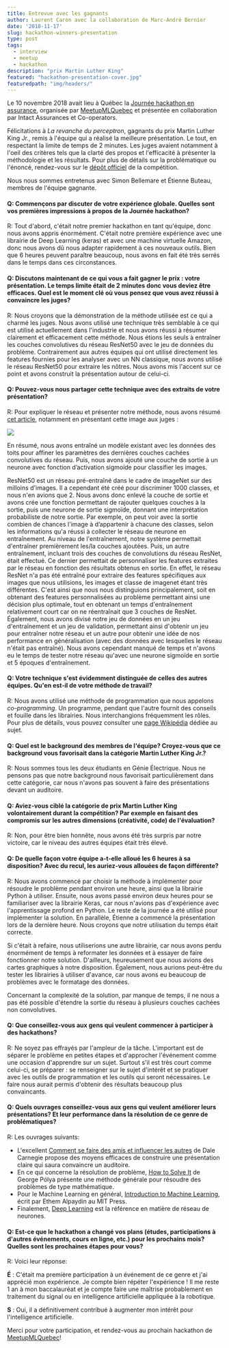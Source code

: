 ```yaml
---
title: Entrevue avec les gagnants
author: Laurent Caron avec la collaboration de Marc-André Bernier
date: '2018-11-17'
slug: hackathon-winners-presentation
type: post
tags:
  - interview
  - meetup
  - hackathon
description: "prix Martin Luther King"
featured: "hackathon-presentation-cover.jpg"
featuredpath: "img/headers/"
---
```


Le 10 novembre 2018 avait lieu à Québec la [Journée hackathon en assurance](https://www.facebook.com/events/185652975580020/), organisée par [MeetupMLQuebec](https://www.facebook.com/MeetupMLQuebec) et présentée en collaboration par Intact Assurances et Co-operators.

Félicitations à *La revanche du perceptron*, gagnants du prix Martin Luther King Jr., remis à l'équipe qui a réalisé la meilleure présentation. Le tout, en respectant la limite de temps de 2 minutes. Les juges avaient notamment à l'oeil des critères tels que la clarté des propos et l'efficacité à présenter la méthodologie et les résultats. Pour plus de détails sur la problématique ou l'énoncé, rendez-vous sur le [dépôt officiel](https://github.com/dot-layer/meetup-ML-assurance-hackathon) de la compétition.

Nous nous sommes entretenus avec Simon Bellemare et Étienne Buteau, membres de l'équipe gagnante.

#### Q: Commençons par discuter de votre expérience globale. Quelles sont vos premières impressions à propos de la Journée hackathon?

R: Tout d'abord, c'était notre premier hackathon en tant qu'équipe, donc nous avons appris énormément. C'était notre première expérience avec une librairie de Deep Learning (keras) et avec une machine virtuelle Amazon, donc nous avons dû nous adapter rapidement à ces nouveaux outils. Bien que 6 heures peuvent paraître beaucoup, nous avons en fait été très serrés dans le temps dans ces circonstances.

#### Q: Discutons maintenant de ce qui vous a fait gagner le prix : votre présentation. Le temps limite était de 2 minutes donc vous deviez être efficaces. Quel est le moment clé où vous pensez que vous avez réussi à convaincre les juges?

R: Nous croyons que la démonstration de la méthode utilisée est ce qui a charmé les juges. Nous avons utilisé une technique très semblable à ce qui est utilisé actuellement dans l'industrie et nous avons réussi à résumer clairement et efficacement cette méthode. Nous étions les seuls à entraîner les couches convolutives du réseau ResNet50 avec le jeu de données du problème. Contrairement aux autres équipes qui ont utilisé directement les features fournies pour les analyser avec un NN classique, nous avons utilisé le réseau ResNet50 pour extraire les nôtres. Nous avons mis l'accent sur ce point et avons construit la présentation autour de celui-ci.

#### Q: Pouvez-vous nous partager cette technique avec des extraits de votre présentation?

R: Pour expliquer le réseau et présenter notre méthode, nous avons résumé [cet article](https://www.groundai.com/media/arxiv_projects/23387/), notamment en présentant cette image aux juges  :

![](https://www.groundai.com/media/arxiv_projects/23387/res50.svg)

En résumé, nous avons entraîné un modèle existant avec les données des toits pour affiner les paramètres des dernières couches cachées convolutives du réseau. Puis, nous avons ajouté une couche de sortie à un neurone avec fonction d’activation sigmoïde pour classifier les images.

ResNet50 est un réseau pré-entraîné dans le cadre de imageNet sur des milloins d'images.  Il a cependant été créé pour discriminer 1000 classes, et nous n'en avions que 2.  Nous avons donc enlevé la couche de sortie 
et avons crée une fonction permettant de rajouter quelques couches à la sortie, puis une neurone de sortie sigmoïde, donnant une interprétation probabiliste de notre sortie.  Par exemple, on peut voir avec la 
sortie combien de chances l'image à d’appartenir à chacune des classes, selon les informations qu'a réussi à collecter le réseau de neurone en entraînement.  Au niveau de l'entraînement, notre système permettait 
d'entraîner premièrement les/la couches ajoutées. Puis, un autre entraînement, incluant trois des couches de convolutions du réseau ResNet, était effectué.  Ce dernier permettait de personnaliser les features
extraites par le réseau en fonction des résultats obtenus en sortie.  En effet, le réseau ResNet n'a pas été entraîné pour extraire des features spécifiques aux images que nous utilisions, les images et classe de 
imagenet étant très différentes. C'est ainsi que nous nous distinguions principalement, soit en obtenant des features personnalisées au problème permettant ainsi une décision plus optimale, tout en obtenant un temps
d'entraînement relativement court car on ne réentraînait que 3 couches de ResNet.  Également, nous avons divisé notre jeu de données en un jeu d'entraînement et un jeu de validation, permettant ainsi d'obtenir un jeu
pour entraîner notre réseau et un autre pour obtenir une idée de nos performance en généralisation (avec des données avec lesquelles le réseau n'était pas entraîné).  Nous avons cependant manqué de temps et n'avons eu le 
temps de tester notre réseau qu'avec une neurone sigmoïde en sortie et 5 époques d'entraînement.

#### Q: Votre technique s'est évidemment distinguée de celles des autres équipes. Qu'en est-il de votre méthode de travail?

R: Nous avons utilisé une méthode de programmation que nous appelons *co-programming*. Un programme, pendant que l'autre fournit des conseils et fouille dans les librairies. Nous interchangions fréquemment les rôles. Pour plus de détails, vous pouvez consulter une [page Wikipédia](https://fr.wikipedia.org/wiki/Programmation_en_bin%C3%B4me) dédiée au sujet.

#### Q: Quel est le background des membres de l'équipe? Croyez-vous que ce background vous favorisait dans la catégorie Martin Luther King Jr.?

R: Nous sommes tous les deux étudiants en Génie Électrique. Nous ne pensons pas que notre background nous favorisait particulièrement dans cette catégorie, car nous n'avons pas souvent à faire des présentations devant un auditoire.

#### Q: Aviez-vous ciblé la catégorie de prix Martin Luther King volontairement durant la compétition? Par exemple en faisant des compromis sur les autres dimensions (créativité, code) de l'évaluation?

R: Non, pour être bien honnête, nous avons été très surpris par notre victoire, car le niveau des autres équipes était très élevé. 

#### Q: De quelle façon votre équipe a-t-elle alloué les 6 heures à sa disposition? Avec du recul, les auriez-vous allouées de façon différente?

R: Nous avons commencé par choisir la méthode à implémenter pour résoudre le problème pendant environ une heure, ainsi que la librairie Python à utiliser. Ensuite, nous avons passé environ deux heures pour se familiariser avec la librairie Keras, car nous n'avions pas d'expérience avec l'apprentissage profond en Python. Le reste de la journée a été utilisé pour implémenter la solution. En parallèle, Étienne a commencé la présentation lors de la dernière heure. Nous croyons que notre utilisation du temps était correcte.

Si c'était à refaire, nous utiliserions une autre librairie, car nous avons perdu énormément de temps à reformater les données et à essayer de faire fonctionner notre solution. D'ailleurs, heureusement que nous avions des cartes graphiques à notre disposition. Également, nous aurions peut-être du tester les librairies à utiliser d'avance, car nous avons eu beaucoup de problèmes avec le formatage des données.

Concernant la complexité de la solution, par manque de temps, il ne nous a pas été possible d'étendre la sortie du réseau à plusieurs couches cachées non convolutives.

#### Q: Que conseillez-vous aux gens qui veulent commencer à participer à des hackathons?

R: Ne soyez pas effrayés par l'ampleur de la tâche. L'important est de séparer le problème en petites étapes et d'approcher l'événement comme une occasion d'apprendre sur un sujet. Surtout s'il est très court comme celui-ci, se préparer : se renseigner sur le sujet d'intérêt et se pratiquer avec les outils de programmation et les outils qui seront nécessaires. Le faire nous aurait permis d'obtenir des résultats beaucoup plus convaincants.

#### Q: Quels ouvrages conseillez-vous aux gens qui veulent améliorer leurs présentations? Et leur performance dans la résolution de ce genre de problématiques?

R: Les ouvrages suivants:

- L'excellent [Comment se faire des amis et influencer les autres](http://www.editions-homme.com/comment-se-faire-amis-influencer-autres-nouvelle-edition/dale-carnegie/livre/9782764010310) de Dale Carnegie propose des moyens efficaces de construire une présentation claire qui saura convaincre un auditoire.
- En ce qui concerne la résolution de problème, [How to Solve It](https://press.princeton.edu/titles/669.html) de George Pólya présente une méthode générale pour résoudre des problèmes de type mathématique.
- Pour le Machine Learning en général, [Introduction to Machine Learning](https://mitpress.mit.edu/books/introduction-machine-learning), écrit par Ethem Alpaydin au MIT Press.
- Finalement, [Deep Learning](https://www.deeplearningbook.org/) est la référence en matière de réseau de neurones.  

#### Q: Est-ce que le hackathon a changé vos plans (études, participations à d'autres événements, cours en ligne, etc.) pour les prochains mois? Quelles sont les prochaines étapes pour vous?

R: Voici leur réponse:

**É** : C'était ma première participation à un événement de ce genre et j'ai apprécié mon expérience. Je compte bien répéter l'expérience ! Il me reste 1 an à mon baccalauréat et je compte faire une maîtrise probablement en traitement du signal ou en intelligence artificielle appliquée à la robotique.

**S** : Oui, il a définitivement contribué à augmenter mon intérêt pour l'intelligence artificielle.



Merci pour votre participation, et rendez-vous au prochain hackathon de [MeetupMLQuebec](https://www.facebook.com/MeetupMLQuebec)!

